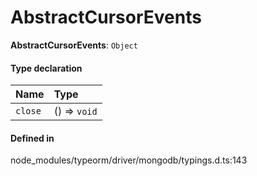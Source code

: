 # AbstractCursorEvents

 **AbstractCursorEvents**: `Object`

#### Type declaration

| Name | Type |
| :------ | :------ |
| `close` | () => `void` |

#### Defined in

node_modules/typeorm/driver/mongodb/typings.d.ts:143

